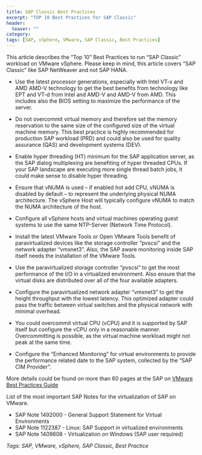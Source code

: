 ```yaml
---
title: SAP Classic Best Practices
excerpt: "TOP 10 Best Practices for SAP Classic"
header:
  teaser: ""
category:
tags: [SAP, vSphere, VMware, SAP Classic, Best Practices]
---
```


This article describes the “Top 10” Best Practices to run “SAP Classic” workload on VMware vSphere. Please keep in mind, this article covers “SAP Classic” like SAP NetWeaver and not SAP HANA.

* Use the latest processor generations, especially with Intel VT-x and AMD AMD-V technology to get the best benefits from technology like EPT and VT-d from Intel and AMD-V and AMD-V from AMD. This includes also the BIOS setting to maximize the performance of the server.

* Do not overcommit virtual memory and therefore set the memory reservation to the same size of the configured size of the virtual machine memory. This best practice is highly recommended for production SAP workload (PRD) and could also be used for quality assurance (QAS) and development systems (DEV).

* Enable hyper threading (HT) minimum for the SAP application server, as the SAP dialog multiplexing are benefiting of hyper threaded CPUs. If your SAP landscape are executing more single thread batch jobs, it could make sense to disable hyper threading.

* Ensure that vNUMA is used – if enabled hot add CPU, vNUMA is disabled by default – to represent the underlying physical NUMA architecture. The vSphere Host will typically configure vNUMA to match the NUMA architecture of the host.

* Configure all vSphere hosts and virtual machines operating guest systems to use the same NTP-Server (Network Time Protocol).

* Install the latest VMware Tools or Open VMware Tools benefit of paravirtualized devices like the storage controller “pvscsi” and the network adapter “vmxnet3”. Also, the SAP aware monitoring inside SAP itself needs the installation of the VMware Tools.

* Use the paravirtualized storage controller “pvscsi” to get the most performance of the I/O in a virtualized environment. Also ensure that the virtual disks are distributed over all of the four available adapters.

* Configure the paravirtualized network adapter “vmxnet3” to get the height throughput with the lowest latency. This optimized adapter could pass the traffic between virtual switches and the physical network with minimal overhead.

* You could overcommit virtual CPU (vCPU) and it is supported by SAP itself but configure the vCPU only in a reasonable manner. Overcommitting is possible, as the virtual machine workload might not peak at the same time.

* Configure the “Enhanced Monitoring” for virtual environments to provide the performance related date to the SAP system, collected by the “SAP CIM Provider”.

More details could be found on more than 60 pages at the SAP on [VMware Best Practices Guide](https://www.sap.com/dmc/exp/2014-09-02-hana-hardware/enEN/appliances.html)

List of the most important SAP Notes for the virtualization of SAP on VMware.

* SAP Note 1492000 - General Support Statement for Virtual Environments
* SAP Note 1122387 - Linux: SAP Support in virtualized environments
* SAP Note 1409608 - Virtualization on Windows
(SAP user required)

*Tags: SAP, VMware, vSphere, SAP Classic, Best Practice*
